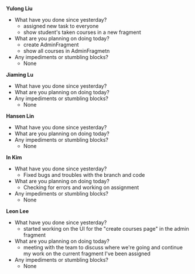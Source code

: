 **Yulong Liu**

- What have you done since yesterday?
  - assigned new task to everyone
  - show student's taken courses in a new fragment
- What are you planning on doing today?
  - create AdminFragment
  - show all courses in AdminFragmetn
- Any impediments or stumbling blocks?
  - None

**Jiaming Lu**

- What have you done since yesterday?
- What are you planning on doing today?
- Any impediments or stumbling blocks?
  - None

**Hansen Lin**

- What have you done since yesterday?
- What are you planning on doing today?
- Any impediments or stumbling blocks?
  - None

**In Kim**
- What have you done since yesterday?
  - Fixed bugs and troubles with the branch and code
- What are you planning on doing today?
  - Checking for errors and working on assignment
- Any impediments or stumbling blocks?
  - None

**Leon Lee**
- What have you done since yesterday?
  - started working on the UI for the "create courses page" in the admin fragment
- What are you planning on doing today?
  - meeting with the team to discuss where we're going and continue my work on the current fragment I've been assigned
- Any impediments or stumbling blocks?
  - None
